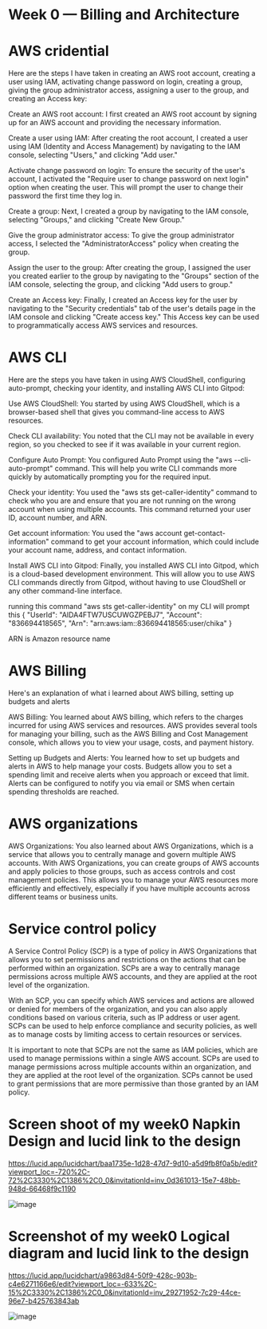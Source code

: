 # Week 0 — Billing and Architecture

# AWS cridential
Here are the steps I have taken in creating an AWS root account, creating a user using IAM, activating change password on login, creating a group, giving the group administrator access, assigning a user to the group, and creating an Access key:

Create an AWS root account: I first created an AWS root account by signing up for an AWS account and providing the necessary information.

Create a user using IAM: After creating the root account, I created a user using IAM (Identity and Access Management) by navigating to the IAM console, selecting "Users," and clicking "Add user."

Activate change password on login: To ensure the security of the user's account, I activated the "Require user to change password on next login" option when creating the user. This will prompt the user to change their password the first time they log in.

Create a group: Next, I created a group by navigating to the IAM console, selecting "Groups," and clicking "Create New Group."

Give the group administrator access: To give the group administrator access, I selected the "AdministratorAccess" policy when creating the group.

Assign the user to the group: After creating the group, I assigned the user you created earlier to the group by navigating to the "Groups" section of the IAM console, selecting the group, and clicking "Add users to group."

Create an Access key: Finally, I created an Access key for the user by navigating to the "Security credentials" tab of the user's details page in the IAM console and clicking "Create access key." This Access key can be used to programmatically access AWS services and resources.

# AWS CLI
Here are the steps you have taken in using AWS CloudShell, configuring auto-prompt, checking your identity, and installing AWS CLI into Gitpod:

Use AWS CloudShell: You started by using AWS CloudShell, which is a browser-based shell that gives you command-line access to AWS resources.

Check CLI availability: You noted that the CLI may not be available in every region, so you checked to see if it was available in your current region.

Configure Auto Prompt: You configured Auto Prompt using the "aws --cli-auto-prompt" command. This will help you write CLI commands more quickly by automatically prompting you for the required input.

Check your identity: You used the "aws sts get-caller-identity" command to check who you are and ensure that you are not running on the wrong account when using multiple accounts. This command returned your user ID, account number, and ARN.

Get account information: You used the "aws account get-contact-information" command to get your account information, which could include your account name, address, and contact information.

Install AWS CLI into Gitpod: Finally, you installed AWS CLI into Gitpod, which is a cloud-based development environment. This will allow you to use AWS CLI commands directly from Gitpod, without having to use CloudShell or any other command-line interface.

running this command "aws sts get-caller-identity" on my CLI will prompt this
{
    "UserId": "AIDA4FTW7USCUWGZPEBJ7",
    "Account": "836694418565",
    "Arn": "arn:aws:iam::836694418565:user/chika"
}

ARN is Amazon resource name

# AWS Billing 
Here's an explanation of what i learned about AWS billing, setting up budgets and alerts

AWS Billing: You learned about AWS billing, which refers to the charges incurred for using AWS services and resources. AWS provides several tools for managing your billing, such as the AWS Billing and Cost Management console, which allows you to view your usage, costs, and payment history.

Setting up Budgets and Alerts: You learned how to set up budgets and alerts in AWS to help manage your costs. Budgets allow you to set a spending limit and receive alerts when you approach or exceed that limit. Alerts can be configured to notify you via email or SMS when certain spending thresholds are reached.

# AWS organizations
AWS Organizations: You also learned about AWS Organizations, which is a service that allows you to centrally manage and govern multiple AWS accounts. With AWS Organizations, you can create groups of AWS accounts and apply policies to those groups, such as access controls and cost management policies. This allows you to manage your AWS resources more efficiently and effectively, especially if you have multiple accounts across different teams or business units.

# Service control policy
A Service Control Policy (SCP) is a type of policy in AWS Organizations that allows you to set permissions and restrictions on the actions that can be performed within an organization. SCPs are a way to centrally manage permissions across multiple AWS accounts, and they are applied at the root level of the organization.

With an SCP, you can specify which AWS services and actions are allowed or denied for members of the organization, and you can also apply conditions based on various criteria, such as IP address or user agent. SCPs can be used to help enforce compliance and security policies, as well as to manage costs by limiting access to certain resources or services.

It is important to note that SCPs are not the same as IAM policies, which are used to manage permissions within a single AWS account. SCPs are used to manage permissions across multiple accounts within an organization, and they are applied at the root level of the organization. SCPs cannot be used to grant permissions that are more permissive than those granted by an IAM policy.

# Screen shoot of my week0 Napkin Design and lucid link to the design
https://lucid.app/lucidchart/baa1735e-1d28-47d7-9d10-a5d9fb8f0a5b/edit?viewport_loc=-720%2C-72%2C3330%2C1386%2C0_0&invitationId=inv_0d361013-15e7-48bb-948d-66468f9c1190

![image](https://user-images.githubusercontent.com/125705035/221379421-80247cc9-1af7-4087-a4e5-67271265fb2e.png)


# Screenshot of my week0 Logical diagram and lucid link to the design
https://lucid.app/lucidchart/a9863d84-50f9-428c-903b-c4e6271166e6/edit?viewport_loc=-633%2C-15%2C3330%2C1386%2C0_0&invitationId=inv_29271952-7c29-44ce-96e7-b425763843ab

![image](https://user-images.githubusercontent.com/125705035/221379323-ae8c6498-e595-47b3-a049-df53b16dbfa6.png)
